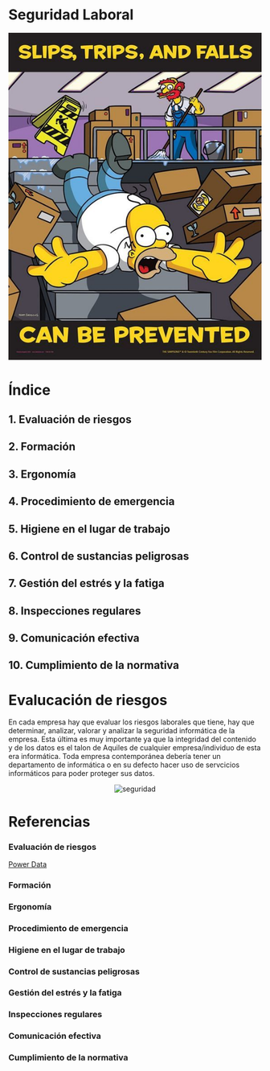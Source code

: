 # Seguridad Laboral
<p align="center">
  <img src="img/simpsons1.png" alt="simpsons">
</p>

# Índice
## 1. Evaluación de riesgos
## 2. Formación
## 3. Ergonomía
## 4. Procedimiento de emergencia
## 5. Higiene en el lugar de trabajo
## 6. Control de sustancias peligrosas
## 7. Gestión del estrés y la fatiga
## 8. Inspecciones regulares
## 9. Comunicación efectiva
## 10. Cumplimiento de la normativa


# Evalucación de riesgos
En cada empresa hay que evaluar los riesgos laborales que tiene, hay que determinar, analizar, valorar  y analizar la seguridad informática de la empresa. Esta última es muy importante ya que la integridad del contenido y de los datos es el talon de Aquiles de cualquier empresa/individuo de esta era informática. Toda empresa contemporánea debería tener un departamento de informática o en su defecto hacer uso de servcicios informáticos para poder proteger sus datos.

<p align="center">
  <img src="seguridad-informatica.png" alt="seguridad">
</p>


# Referencias

### Evaluación de riesgos
[Power Data](https://blog.powerdata.es/el-valor-de-la-gestion-de-datos/bid/234639/C-mo-evaluar-el-riesgo-de-la-seguridad-inform-tica-de-una-empresa)

### Formación
### Ergonomía
### Procedimiento de emergencia
### Higiene en el lugar de trabajo
### Control de sustancias peligrosas
### Gestión del estrés y la fatiga
### Inspecciones regulares
### Comunicación efectiva
### Cumplimiento de la normativa


